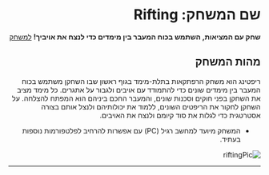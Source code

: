 <div dir='rtl' lang='he'>

# שם המשחק: Rifting

**שחק עם המציאות, השתמש בכוח המעבר בין מימדים כדי לנצח את אויביך!**
[למשחק](https://gamedevrel2024shovhalyon.itch.io/rifting)

## מהות המשחק

ריפטינג הוא משחק הרפתקאות בתלת-מימד בגוף ראשון שבו השחקן משתמש בכוח המעבר בין מימדים שונים כדי להתמודד עם אויבים ולגבור על אתגרים. כל מימד מציב את השחקן בפני חוקים וסכנות שונים, והמעבר החכם ביניהם הוא המפתח להצלחה. על השחקן לחקור את הריפטים השונים, ללמוד את יכולותיהם ולנצל אותם בצורה אסטרטגית כדי לגלות את סוד קיומם ולנצח את האויבים.

* המשחק מיועד למחשב רגיל (PC) עם אפשרות להרחיב לפלטפורמות נוספות בעתיד.

![riftingPic](rifttingPic.jpg)

---
</div>
